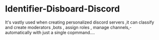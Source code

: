 # Identifier-Disboard-Discord

It's vastly used when creating  personalized discord servers ,it can classify and create moderators ,bots , assign roles , manage channels,-automatically with just a single copmmand....
